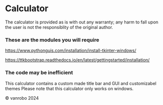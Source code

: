# Calculator

The calculator is provided as is with out any warranty; any harm to fall upon the user is not the responsiblity of the original author. 

### These are the modules you will require

https://www.pythonguis.com/installation/install-tkinter-windows/

https://ttkbootstrap.readthedocs.io/en/latest/gettingstarted/installation/

### The code may be inefficient

This calculator contains a custom made title bar and GUI and customizabel themes
Please note that this calculator only works on windows.

© vanrobo 2024
